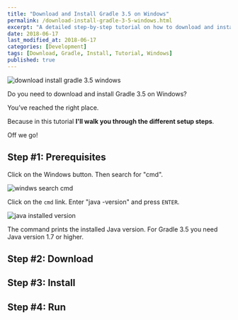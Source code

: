 ```yaml
---
title: "Download and Install Gradle 3.5 on Windows"
permalink: /download-install-gradle-3-5-windows.html
excerpt: "A detailed step-by-step tutorial on how to download and install Gradle 3.5 on Windows."
date: 2018-06-17
last_modified_at: 2018-06-17
categories: [Development]
tags: [Download, Gradle, Install, Tutorial, Windows]
published: true
---
```


<img src="{{ site.url }}/assets/images/posts/development/gradle/download-install-gradle-3-5-windows.png" alt="download install gradle 3.5 windows" class="align-right title-image">

Do you need to download and install Gradle 3.5 on Windows?

You’ve reached the right place.

Because in this tutorial **I'll walk you through the different setup steps**.

Off we go!

## Step #1: Prerequisites

Click on the Windows button. Then search for "cmd".

<img src="{{ site.url }}/assets/images/posts/development/gradle/windws-search-cmd.jpg" alt="windws search cmd" class="align-right title-image">

Click on the `cmd` link. Enter "java -version" and press `ENTER`.

<img src="{{ site.url }}/assets/images/posts/development/gradle/java-installed-version.jpg" alt="java installed version" class="align-right title-image">

The command prints the installed Java version. For Gradle 3.5 you need Java version 1.7 or higher.

## Step #2: Download



## Step #3: Install



## Step #4: Run
